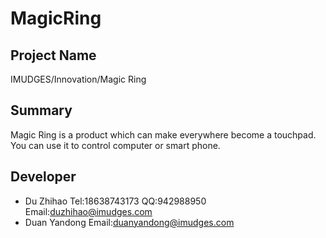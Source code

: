 MagicRing
=========
Project Name
------------
IMUDGES/Innovation/Magic Ring

Summary
--------
Magic Ring is a product which can make everywhere become a touchpad. You can use it to control computer or smart phone.

Developer
---------
- Du Zhihao Tel:18638743173 QQ:942988950 Email:duzhihao@imudges.com
- Duan Yandong Email:duanyandong@imudges.com
